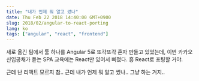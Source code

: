 ```yaml
---
title: "내가 언제 뭐 알고 썼나"
date: Thu Feb 22 2018 14:40:00 GMT+0900
slug: 2018/02/angular-to-react-porting
lang: ko
tags: ["angular", "react", "frontend"]
---
```


새로 옮긴 팀에서 툴 하나를 Angular 5로 또각또각 혼자 만들고 있었는데, 이번 카카오 신입공채가 듣는 SPA 교육에는 React만 있어서 삐졌다. 흥 React로 포팅할 거야.

근데 난 리액트 모르지 참.. 근데 내가 언제 뭐 알고 썼나.. 그냥 하는 거지..
